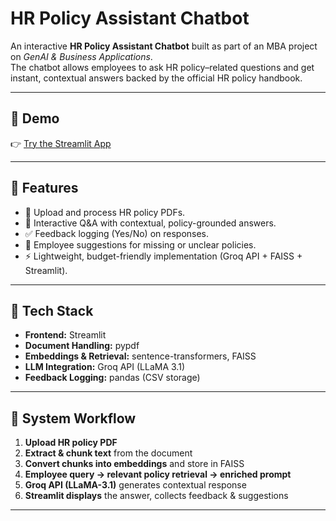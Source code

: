 # HR Policy Assistant Chatbot  

An interactive **HR Policy Assistant Chatbot** built as part of an MBA project on *GenAI & Business Applications*.  
The chatbot allows employees to ask HR policy–related questions and get instant, contextual answers backed by the official HR policy handbook.  

---

## 🔹 Demo  
👉 [Try the Streamlit App](https://hr-policy-chatbot-porject-6ywceuokb5mvtyumztbryf.streamlit.app/)  

---

## 🔹 Features  
- 📄 Upload and process HR policy PDFs.  
- 💬 Interactive Q&A with contextual, policy-grounded answers.  
- ✅ Feedback logging (Yes/No) on responses.  
- 📝 Employee suggestions for missing or unclear policies.  
- ⚡ Lightweight, budget-friendly implementation (Groq API + FAISS + Streamlit).  

---

## 🔹 Tech Stack  
- **Frontend:** Streamlit  
- **Document Handling:** pypdf  
- **Embeddings & Retrieval:** sentence-transformers, FAISS  
- **LLM Integration:** Groq API (LLaMA 3.1)  
- **Feedback Logging:** pandas (CSV storage)  

---

## 🔹 System Workflow  
1. **Upload HR policy PDF**  
2. **Extract & chunk text** from the document  
3. **Convert chunks into embeddings** and store in FAISS  
4. **Employee query → relevant policy retrieval → enriched prompt**  
5. **Groq API (LLaMA-3.1)** generates contextual response  
6. **Streamlit displays** the answer, collects feedback & suggestions  

---
